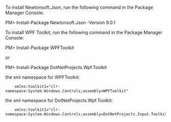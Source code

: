 To install Newtonsoft.Json, run the following command in the Package Manager Console:

PM&gt; Install-Package Newtonsoft.Json -Version 9.0.1

To install WPF Toolkit, run the following command in the Package Manager Console:

PM&gt; Install-Package WPFToolkit

or

PM&gt; Install-Package DotNetProjects.Wpf.Toolkit

the xml namespace for WPFToolkit:

        xmlns:toolkit1="clr-namespace:System.Windows.Controls;assembly=WPFToolkit"

the xml namespace for DotNetProjects.Wpf.Toolkit:

        xmlns:toolkit2="clr-namespace:System.Windows.Controls;assembly=DotNetProjects.Input.Toolkit"

